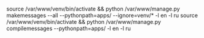 source /var/www/venv/bin/activate && python /var/www/manage.py makemessages --all --pythonpath=apps/ --ignore=venv/* -l en -l ru
source /var/www/venv/bin/activate && python /var/www/manage.py compilemessages --pythonpath=apps/ -l en -l ru